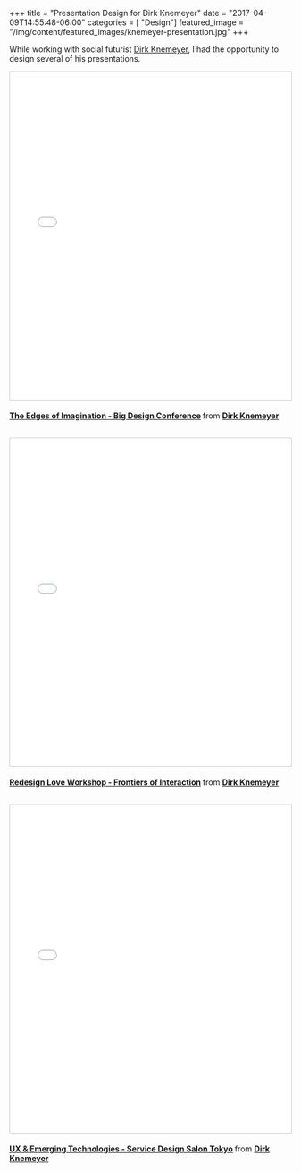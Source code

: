 +++
title = "Presentation Design for Dirk Knemeyer"
date = "2017-04-09T14:55:48-06:00"
categories = [ "Design"]
featured_image = "/img/content/featured_images/knemeyer-presentation.jpg"
+++

While working with social futurist <a href="http://dirk.knemeyer.com/speaking/">Dirk Knemeyer</a>, I had the opportunity to design several of his presentations.

<!--more-->

<div class="post-media">
	<div class="embed-container-four-three">
		<iframe src="//www.slideshare.net/slideshow/embed_code/key/oKf5UHJzNM21B8" width="720" height="587" frameborder="0" marginwidth="0" marginheight="0" scrolling="no" style="border:1px solid #CCC; border-width:1px; margin-bottom:5px; max-width: 100%;" allowfullscreen> </iframe>
	</div>
		<p class="post-media-description"><strong> <a href="//www.slideshare.net/dknemeyer/theedges-ofimagination" title="The Edges of Imagination - Big Design Conference" target="_blank">The Edges of Imagination - Big Design Conference</a> </strong> from <strong><a target="_blank" href="//www.slideshare.net/dknemeyer">Dirk Knemeyer</a></strong> </p>
		<br />
	<div class="embed-container-four-three">
		<iframe src="//www.slideshare.net/slideshow/embed_code/key/JjEFTbYs4vdP6o" width="720" height="587" frameborder="0" marginwidth="0" marginheight="0" scrolling="no" style="border:1px solid #CCC; border-width:1px; margin-bottom:5px; max-width: 100%;" allowfullscreen> </iframe>
	</div>
		<p class="post-media-description"><strong> <a href="//www.slideshare.net/dknemeyer/redesign-love-workshop-frontiers-of-interaction-55022581" title="Redesign Love Workshop - Frontiers of Interaction" target="_blank">Redesign Love Workshop - Frontiers of Interaction</a> </strong> from <strong><a target="_blank" href="//www.slideshare.net/dknemeyer">Dirk Knemeyer</a></strong></p>
		<br />
	<div class="embed-container-four-three">
		<iframe src="//www.slideshare.net/slideshow/embed_code/key/29W5B8gd8VRIG8" width="720" height="587" frameborder="0" marginwidth="0" marginheight="0" scrolling="no" style="border:1px solid #CCC; border-width:1px; margin-bottom:5px; max-width: 100%;" allowfullscreen> </iframe>
	</div>
		<p class="post-media-description"><strong><a href="//www.slideshare.net/dknemeyer/ux-emerging-technologies" title="UX &amp; Emerging Technologies - Service Design Salon Tokyo" target="_blank">UX &amp; Emerging Technologies - Service Design Salon Tokyo</a> </strong> from <strong><a target="_blank" href="//www.slideshare.net/dknemeyer">Dirk Knemeyer</a></strong></p>
</div>